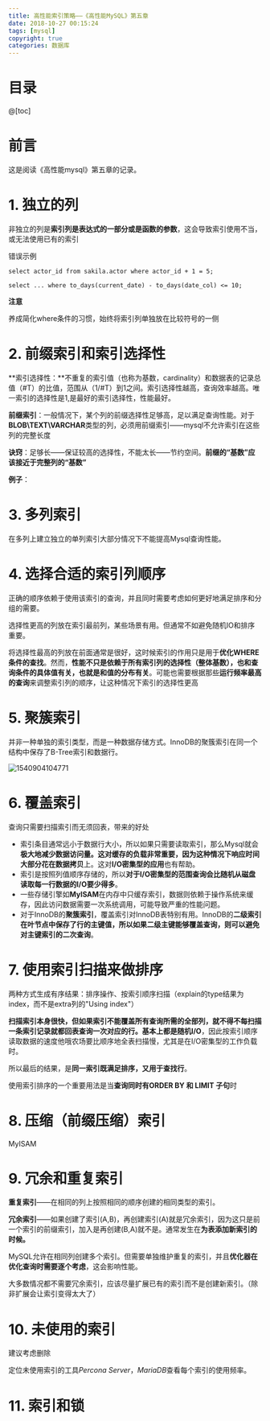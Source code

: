 ```yaml
---
title: 高性能索引策略——《高性能MySQL》第五章
date: 2018-10-27 00:15:24
tags: [mysql]
copyright: true
categories: 数据库
---
```


# 目录

@[toc]



# 前言

这是阅读《高性能mysql》第五章的记录。



# 1. 独立的列

非独立的列是**索引列是表达式的一部分或是函数的参数**，这会导致索引使用不当，或无法使用已有的索引

错误示例

```mysql
select actor_id from sakila.actor where actor_id + 1 = 5;
```

```mysql
select ... where to_days(current_date) - to_days(date_col) <= 10;
```

**注意**

养成简化where条件的习惯，始终将索引列单独放在比较符号的一侧



# 2. 前缀索引和索引选择性

**索引选择性：**不重复的索引值（也称为基数，cardinality）和数据表的记录总值（#T）的比值，范围从（1/#T）到1之间。索引选择性越高，查询效率越高。唯一索引的选择性是1,是最好的索引选择性，性能最好。

**前缀索引**：一般情况下，某个列的前缀选择性足够高，足以满足查询性能。对于**BLOB\TEXT\VARCHAR**类型的列，必须用前缀索引——mysql不允许索引在这些列的完整长度

**诀窍**：足够长——保证较高的选择性，不能太长——节约空间。**前缀的“基数”应该接近于完整列的“基数”**

**例子**：



# 3. 多列索引

在多列上建立独立的单列索引大部分情况下不能提高Mysql查询性能。





# 4. 选择合适的索引列顺序

正确的顺序依赖于使用该索引的查询，并且同时需要考虑如何更好地满足排序和分组的需要。

选择性更高的列放在索引最前列，某些场景有用。但通常不如避免随机IO和排序重要。

将选择性最高的列放在前面通常是很好，这时候索引的作用只是用于**优化WHERE条件的查找**。然而，**性能不只是依赖于所有索引列的选择性（整体基数），也和查询条件的具体值有关，也就是和值的分布有关**。可能也需要根据那些**运行频率最高的查询**来调整索引列的顺序，让这种情况下索引的选择性更高



# 5. 聚簇索引

并非一种单独的索引类型，而是一种数据存储方式。InnoDB的聚簇索引在同一个结构中保存了B-Tree索引和数据行。

![1540904104771](/tmp/1540904104771.png)





# 6. 覆盖索引

查询只需要扫描索引而无须回表，带来的好处

- 索引条目通常远小于数据行大小，所以如果只需要读取索引，那么Mysql就会**极大地减少数据访问量。**这对缓存的负载非常重要，因为这种情况下**响应时间大部分花在数据拷贝**上。这对**I/O密集型的应用**也有帮助。
- 索引是按照列值顺序存储的，所以**对于I/O密集型的范围查询会比随机从磁盘读取每一行数据的I/O要少得多**。
- 一些存储引擎如**MyISAM**在内存中只缓存索引，数据则依赖于操作系统来缓存，因此访问数据需要一次系统调用，可能导致严重的性能问题。
- 对于InnoDB的**聚簇索引**，覆盖索引对InnoDB表特别有用。InnoDB的**二级索引在叶节点中保存了行的主键值，所以如果二级主键能够覆盖查询，则可以避免对主键索引的二次查询**。



# 7. 使用索引扫描来做排序

两种方式生成有序结果：排序操作、按索引顺序扫描（explain的type结果为index，而不是extra列的"Using index"）

**扫描索引本身很快，但如果索引不能覆盖所有查询所需的全部列，就不得不每扫描一条索引记录就都回表查询一次对应的行。**基本上都是**随机I/O**，因此按索引顺序读取数据的速度他哦农场要比顺序地全表扫描慢，尤其是在I/O密集型的工作负载时。

所以最后的结果，是**同一索引既满足排序，又用于查找行**。



使用索引排序的一个重要用法是当**查询同时有ORDER BY 和 LIMIT 子句**时 



# 8. 压缩（前缀压缩）索引

MyISAM



# 9. 冗余和重复索引

**重复索引**——在相同的列上按照相同的顺序创建的相同类型的索引。

**冗余索引**——如果创建了索引(A,B)，再创建索引(A)就是冗余索引，因为这只是前一个索引的前缀索引，加入是再创建(B,A)就不是。通常发生在**为表添加新索引的时候。**

MySQL允许在相同列创建多个索引。但需要单独维护重复的索引，并且**优化器在优化查询时需要逐个考虑**，这会影响性能。

大多数情况都不需要冗余索引，应该尽量扩展已有的索引而不是创建新索引。（除非扩展会让索引变得太大了）



# 10. 未使用的索引

建议考虑删除

定位未使用索引的工具*Percona Server*，*MariaDB*查看每个索引的使用频率。



# 11. 索引和锁

